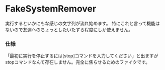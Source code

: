 FakeSystemRemover
====

実行するといかにもな感じの文字列が流れ始めます。
特にこれと言って機能はないので友達へのちょっとしたいたずら程度にしか使えません。

### 仕様
「最初に実行を停止するには[stop]コマンドを入力してください」と出ますがstopコマンドなんて存在しません。完全に焦らせるためのファイクです。
